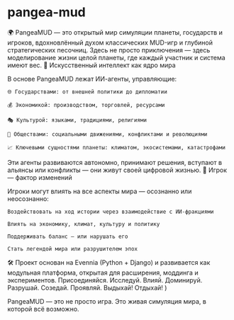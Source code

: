 # pangea-mud
🌍 PangeaMUD — это открытый мир симуляции планеты, государств и игроков, вдохновлённый духом классических MUD-игр и глубиной стратегических песочниц. Здесь не просто приключения — здесь моделирование жизни целой планеты, где каждый участник и система имеют вес.
🤖 Искусственный интеллект как ядро мира

В основе PangeaMUD лежат ИИ-агенты, управляющие:

    🌐 Государствами: от внешней политики до дипломатии

    💰 Экономикой: производством, торговлей, ресурсами

    🎭 Культурой: языками, традициями, религиями

    🧠 Обществами: социальными движениями, конфликтами и революциями

    📈 Ключевыми сущностями планеты: климатом, экосистемами, катастрофами

Эти агенты развиваются автономно, принимают решения, вступают в альянсы или конфликты — они живут своей цифровой жизнью.
👥 Игрок — фактор изменений

Игроки могут влиять на все аспекты мира — осознанно или неосознанно:

    Воздействовать на ход истории через взаимодействие с ИИ-фракциями

    Влиять на экономику, климат, культуру и политику

    Поддерживать баланс — или нарушать его

    Стать легендой мира или разрушителем эпох

🛠 Проект основан на Evennia (Python + Django) и развивается как модульная платформа, открытая для расширения, моддинга и экспериментов.
Присоединяйся. Исследуй. Влияй. Доминируй. Разрушай. Созедай. Проявляй. Выдыхай! Отдыхай! )

PangeaMUD — это не просто игра.
Это живая симуляция мира, в которой всё возможно.
